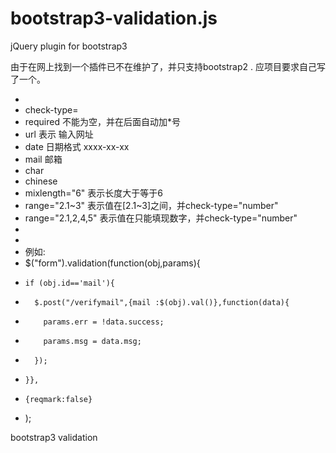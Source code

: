 bootstrap3-validation.js
========================

jQuery plugin for bootstrap3

由于在网上找到一个插件已不在维护了，并只支持bootstrap2 . 应项目要求自己写了一个。

 *
 * check-type=
 *    required 不能为空，并在后面自动加*号
 *    url  表示 输入网址
 *    date 日期格式 xxxx-xx-xx
 *    mail 邮箱
 *    char
 *    chinese 
 * mixlength="6" 表示长度大于等于6
 * range="2.1~3"   表示值在[2.1~3]之间，并check-type="number"
 * range="2.1,2,4,5"   表示值在只能填现数字，并check-type="number" 
 *
 *
 * 例如:
 * $("form").validation(function(obj,params){
 *     if (obj.id=='mail'){
 *       $.post("/verifymail",{mail :$(obj).val()},function(data){
 *         params.err = !data.success;
 *         params.msg = data.msg;
 *       });
 *     }},
 *     {reqmark:false}
 *   );


bootstrap3 validation
